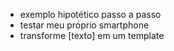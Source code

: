 * exemplo hipotético passo a passo
* testar meu próprio smartphone 
* transforme [texto] em um template

